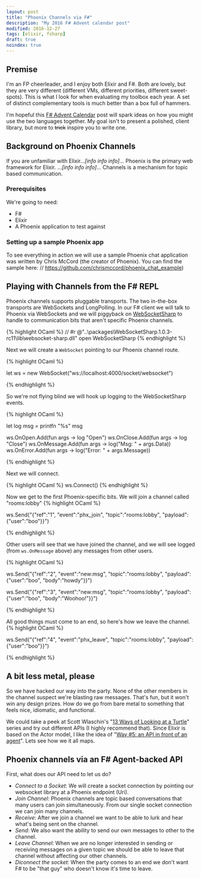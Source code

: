 ```yaml
---
layout: post
title: "Phoenix Channels via F#"
description: "My 2016 F# Advent calendar post"
modified: 2016-12-27
tags: [elixir, fsharp]
draft: true
noindex: true
---
```

## Premise

I'm an FP cheerleader, and I enjoy both Elixir and F#. Both are lovely, but they are very different (different VMs, different priorities, different sweet-spots). This is what I look for when evaluating my toolbox each year. A set of distinct complementary tools is much better than a box full of hammers.

I'm hopeful this [F# Advent Calendar](https://sergeytihon.wordpress.com/2016/10/23/f-advent-calendar-in-english-2016/) post will spark ideas on how you might use the two languages together. My goal isn't to present a polished, client library, but more to ~~trick~~ inspire you to write one.

## Background on Phoenix Channels
If you are unfamiliar with Elixir..._[info info info]_... Phoenix is the primary web framework for Elixir. ..._[info info info]_... Channels is a mechanism for topic based communication.

### Prerequisites
We're going to need:

* F#
* Elixir
* A Phoenix application to test against

### Setting up a sample Phoenix app
To see everything in action we will use a sample Phoenix chat application was written by Chris McCord (the creator of Phoenix). You can find the sample here:
// https://github.com/chrismccord/phoenix_chat_example)


## Playing with Channels from the F# REPL

Phoenix channels supports pluggable transports. The two in-the-box transports are WebSockets and LongPolling. In our F# client we will talk to Phoenix via WebSockets and we will piggyback on [WebSocketSharp](https://www.nuget.org/packages/WebSocketSharp) to handle to communication bits that aren't specific Phoenix channels.

{% highlight OCaml %}
// #r @"..\packages\WebSocketSharp.1.0.3-rc11\lib\websocket-sharp.dll"
open WebSocketSharp
{% endhighlight %}

Next we will create a `WebSocket` pointing to our Phoenix channel route.

{% highlight OCaml %}

let ws = new WebSocket("ws://localhost:4000/socket/websocket")

{% endhighlight %}

So we're not flying blind we will hook up logging to the WebSocketSharp events.

{% highlight OCaml %}

let log msg = printfn "%s" msg

ws.OnOpen.Add(fun args -> log "Open")
ws.OnClose.Add(fun args -> log "Close")
ws.OnMessage.Add(fun args -> log("Msg: " + args.Data))
ws.OnError.Add(fun args -> log("Error: " + args.Message))

{% endhighlight %}

Next we will connect.

{% highlight OCaml %}
ws.Connect()
{% endhighlight %}

Now we get to the first Phoenix-specific bits. We will join a channel called "rooms:lobby"
{% highlight OCaml %}

ws.Send("{\"ref\":\"1\", \"event\":\"phx_join\", \"topic\":\"rooms:lobby\",
\"payload\":{\"user\":\"boo\"}}")

{% endhighlight %}

Other users will see that we have joined the channel, and we will see logged (from `ws.OnMessage` above) any messages from other users.

{% highlight OCaml %}

ws.Send("{\"ref\":\"2\", \"event\":\"new:msg\", \"topic\":\"rooms:lobby\",
\"payload\":{\"user\":\"boo\", \"body\":\"howdy\"}}")

ws.Send("{\"ref\":\"3\", \"event\":\"new:msg\", \"topic\":\"rooms:lobby\",
 \"payload\":{\"user\":\"boo\", \"body\":\"Woohoo!\"}}")

{% endhighlight %}

All good things must come to an end, so here's how we leave the channel.
{% highlight OCaml %}

ws.Send("{\"ref\":\"4\", \"event\":\"phx_leave\", \"topic\":\"rooms:lobby\",
\"payload\":{\"user\":\"boo\"}}")

{% endhighlight %}

## A bit less metal, please

So we have hacked our way into the party. None of the other members in the channel suspect we're blasting raw messages. That's fun, but it won't win any design prizes. How do we go from bare metal to something that feels nice, idiomatic, and functional.

We could take a peek at Scott Wlaschin's "[13 Ways of Looking at a Turtle](http://fsharpforfunandprofit.com/posts/13-ways-of-looking-at-a-turtle/)" series and try out different APIs (I highly recommend that). Since Elixir is based on the Actor model, I like the idea of "[Way #5: an API in front of an agent](https://fsharpforfunandprofit.com/posts/13-ways-of-looking-at-a-turtle/#way5)". Lets see how we it all maps.

## Phoenix channels via an F# Agent-backed API
First, what does our API need to let us do?

* _Connect to a Socket_: We will create a socket connection by pointing our websocket library at a Phoenix endpoint (Uri).
* _Join Channel_: Phoenix channels are topic based conversations that many users can join simultaneously. From our single socket connection we can join many channels.
* _Receive_: After we join a channel we want to be able to lurk and hear what's being sent on the channel.
* _Send_: We also want the ability to send our own messages to other to the channel.
* _Leave Channel_: When we are no longer interested in sending or receiving messages on a given topic we should be able to leave that channel without affecting our other channels.
* _Diconnect the socket_: When the party comes to an end we don't want F# to be "that guy" who doesn't know it's time to leave.
